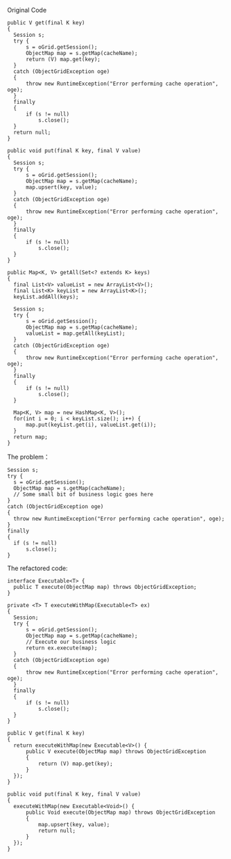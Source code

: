 Original Code 

	public V get(final K key)
	{
	  Session s;
	  try {
	      s = oGrid.getSession();
	      ObjectMap map = s.getMap(cacheName);
	      return (V) map.get(key);
	  }
	  catch (ObjectGridException oge)
	  {
	      throw new RuntimeException("Error performing cache operation", oge);
	  }
	  finally
	  {
	      if (s != null)
	          s.close();         
	  }    
	  return null;
	}      
	
	public void put(final K key, final V value)
	{
	  Session s;
	  try {
	      s = oGrid.getSession();
	      ObjectMap map = s.getMap(cacheName);
	      map.upsert(key, value);
	  }
	  catch (ObjectGridException oge)
	  {
	      throw new RuntimeException("Error performing cache operation", oge);
	  }
	  finally
	  {
	      if (s != null)
	          s.close();             
	  }            
	}
	
	public Map<K, V> getAll(Set<? extends K> keys)
	{
	  final List<V> valueList = new ArrayList<V>();
	  final List<K> keyList = new ArrayList<K>();
	  keyList.addAll(keys);
	
	  Session s;
	  try {
	      s = oGrid.getSession();
	      ObjectMap map = s.getMap(cacheName);
	      valueList = map.getAll(keyList);
	  }
	  catch (ObjectGridException oge)
	  {
	      throw new RuntimeException("Error performing cache operation", oge);
	  }
	  finally
	  {
	      if (s != null)
	          s.close();             
	  }
	                              
	  Map<K, V> map = new HashMap<K, V>();
	  for(int i = 0; i < keyList.size(); i++) {
	      map.put(keyList.get(i), valueList.get(i));
	  }
	  return map;
	}

The problem：

	Session s;
	try {
	  s = oGrid.getSession();
	  ObjectMap map = s.getMap(cacheName);
	  // Some small bit of business logic goes here
	}
	catch (ObjectGridException oge)
	{
	  throw new RuntimeException("Error performing cache operation", oge);
	}
	finally
	{
	  if (s != null)
	      s.close();             
	}

The refactored code:

	interface Executable<T> {
	  public T execute(ObjectMap map) throws ObjectGridException;
	}
	
	private <T> T executeWithMap(Executable<T> ex)
	{
	  Session;
	  try {
	      s = oGrid.getSession();
	      ObjectMap map = s.getMap(cacheName);
	      // Execute our business logic
	      return ex.execute(map);
	  }
	  catch (ObjectGridException oge)
	  {
	      throw new RuntimeException("Error performing cache operation", oge);
	  }
	  finally
	  {
	      if (s != null)
	          s.close();             
	  }
	}
	
	public V get(final K key)
	{
	  return executeWithMap(new Executable<V>() {
	      public V execute(ObjectMap map) throws ObjectGridException
	      {
	          return (V) map.get(key);
	      }
	  });              
	}      
	
	public void put(final K key, final V value)
	{
	  executeWithMap(new Executable<Void>() {
	      public Void execute(ObjectMap map) throws ObjectGridException
	      {
	          map.upsert(key, value);
	          return null;
	      }
	  });              
	}